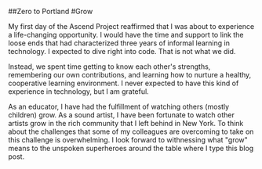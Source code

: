 ##Zero to Portland
#Grow

My first day of the Ascend Project reaffirmed that I was about to experience a life-changing opportunity. I would have the time and support to link the loose ends that had characterized three years of informal learning in technology. I expected to dive right into code. That is not what we did.

Instead, we spent time getting to know each other's strengths, remembering our own contributions, and learning how to nurture a healthy, cooperative learning environment. I never expected to have this kind of experience in technology, but I am grateful. 

As an educator, I have had the fulfillment of watching others (mostly children) grow. As a sound artist, I have been fortunate to watch other artists grow  in the rich community that I left behind in New York. To think about the challenges that some of my colleagues are overcoming to take on this challenge is overwhelming. I look forward to withnessing what "grow" means to the unspoken superheroes around the table where I type this blog post. 


